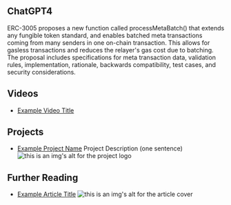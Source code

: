 ## ChatGPT4

ERC-3005 proposes a new function called processMetaBatch() that extends any fungible token standard, and enables batched meta transactions coming from many senders in one on-chain transaction. This allows for gasless transactions and reduces the relayer's gas cost due to batching. The proposal includes specifications for meta transaction data, validation rules, implementation, rationale, backwards compatibility, test cases, and security considerations.

## Videos

- [Example Video Title](https://www.youtube.com/watch?v=TDGq4aeevgY)

## Projects

- [Example Project Name](https://xxxx.xxx/xxxxx) Project Description (one sentence) ![this is an img's alt for the project logo](https://xxxx.xxx/project-logo.xxx)

## Further Reading

- [Example Article Title](https://xxxx.xxx/xxxxx) ![this is an img's alt for the article cover](https://xxxx.xxx/article-cover.xxx)
